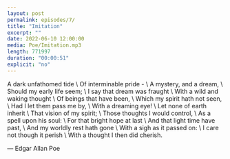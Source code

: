 ```yaml
---
layout: post
permalink: episodes/7/
title: "Imitation"
excerpt: ""
date: 2022-06-10 12:00:00
media: Poe/Imitation.mp3
length: 771997
duration: "00:00:51"
explicit: "no"
---
```


A dark unfathomed tide \\
Of interminable pride - \\
A mystery, and a dream, \\
Should my early life seem; \\
I say that dream was fraught \\
With a wild and waking thought \\
Of beings that have been, \\
Which my spirit hath not seen, \\
Had I let them pass me by, \\
With a dreaming eye! \\
Let none of earth inherit \\
That vision of my spirit; \\
Those thoughts I would control, \\
As a spell upon his soul: \\
For that bright hope at last \\
And that light time have past, \\
And my worldly rest hath gone \\
With a sigh as it passed on: \\
I care not though it perish \\
With a thought I then did cherish.

— Edgar Allan Poe 